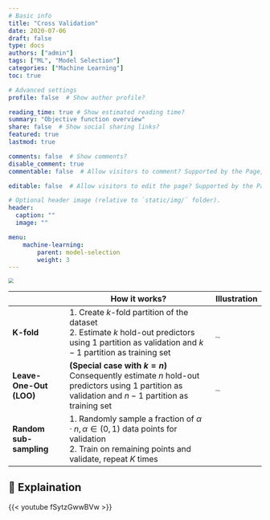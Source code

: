 ```yaml
---
# Basic info
title: "Cross Validation"
date: 2020-07-06
draft: false
type: docs
authors: ["admin"]
tags: ["ML", "Model Selection"]
categories: ["Machine Learning"]
toc: true

# Advanced settings
profile: false  # Show author profile?

reading_time: true # Show estimated reading time?
summary: "Objective function overview"
share: false  # Show social sharing links?
featured: true
lastmod: true

comments: false  # Show comments?
disable_comment: true
commentable: false  # Allow visitors to comment? Supported by the Page, Post, and Docs content types.

editable: false  # Allow visitors to edit the page? Supported by the Page, Post, and Docs content types.

# Optional header image (relative to `static/img/` folder).
header:
  caption: ""
  image: ""

menu: 
    machine-learning:
        parent: model-selection
        weight: 3
---
```



<img src="https://scikit-learn.org/stable/_images/grid_search_cross_validation.png" style="zoom:60%; background-color:white">

|                         | How it works?                                                | Illustration                                                 |
| ----------------------- | ------------------------------------------------------------ | ------------------------------------------------------------ |
| **K-fold**              | 1. Create $k$-fold partition of the dataset<br />2. Estimate $k$ hold-out predictors using $1$ partition as validation and $k-1$ partition as training set | <br /><img src="https://miro.medium.com/max/5535/1*QDH0DSCecArPmzQtEBh0yg.png" alt="img" style="zoom: 20%; background-color:white" /> |
| **Leave-One-Out (LOO)** | **(Special case with $k=n$)** <br />Consequently estimate $n$ hold-out predictors using $1$ partition as validation and $n-1$ partition as training set | <br /><img src="https://miro.medium.com/max/5284/1*9bs3OMsKOJntR8blRnVE9g.png" alt="img" style="zoom:20%; background-color:white" /><br /> |
| **Random sub-sampling** | 1. Randomly sample a fraction of $\alpha \cdot n, \alpha \in (0,1)$ data points for validation<br />2. Train on remaining points and validate, repeat $K$ times |                                                              |



## 🎥 Explaination

{{< youtube fSytzGwwBVw >}}

